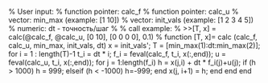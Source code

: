 % User input:
%      function pointer: calc_f
%      function pointer: calc_u
%      vector: min_max (example: [1 10])
%      vector: init_vals (example: [1 2 3 4 5])
%      numeric: dt - точность/шаг
%
%      call example:
%      >>[T, x] = calc(@calc_f, @calc_u, [0 10], [0 0 0 0], 0.1)
%
function [T, x]= calc (calc_f, calc_u, min_max, init_vals, dt)
    x = init_vals';
    T = [min_max(1):dt:min_max(2)];
    for i = 1 :  length(T)-1
       t_i = dt * i;
        f_i = feval(calc_f, t_i, x(:,end));
        u = feval(calc_u, t_i, x(:,end));
        for j = 1:length(f_i)
            h =  x(j,i) + dt * f_i(j)+u(j);
            if (h > 1000) 
                h = 999;
            elseif (h < -1000)
                h=-999;
            end
            x(j, i+1) = h;
        end
    end
end
